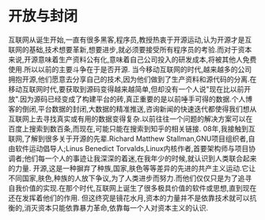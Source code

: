 # 开放与封闭
互联网从诞生开始,一直有很多黑客,程序员,教授热衷于开源运动,认为开源才是互联网的基础,技术想要革新,想要进步,就必须要接受所有程序员的考验.而对于资本来说,开源意味着生产资料公有化,意味着自己公司投入的研发成本,将被其他人免费使用.所以以前的主要斗争在于是否开源.
当今移动互联网的时代,越来越多的公司拥抱开源,他们愿意去分享自己的技术,因为他们做到了生产资料和源代码的分离.在移动互联网时代,要获取到源码变得越来越简单,但却没有一个人说"现在比以前开放".因为源码已经变成了构建平台的砖,真正重要的是以前唾手可得的数据.个人博客的倒闭,平台数据的封闭,大数据的精准推送,咨询新闻的快速迭代都使得我们想从互联网上去寻找真实或有用的数据变得复杂.以前往往一个问题的解决方案可以在百度上搜索到数百条,而现在,可能只能在搜索到知乎的相关链接.
08年,我接触到互联网,了解到很多关于开源的先辈.Richard Matthew Stallman,GNU项目组织者,自由软件运动倡导人;Linus Benedict Torvalds,Linux内核作者,首要架构师与项目协调者;他们每一个人的事迹让我深深的着迷,在我年少的时候,就认识到人类联合起来的力量.
开源,这是一种摒弃了种族,国家,肤色等等差异的先进的共产主义运动.它让不同国家,肤色,种族的人放下争议,为了人类进步而努力.而他们仅仅只是为了追寻自我价值的实现.在那个时代,互联网上诞生了很多极具价值的软件或思想,直到现在还在发挥着他们的作用.
但这终究是镜花水月,资本的力量并不是依靠技术就可以抗衡的,消灭资本只能依靠暴力革命,依靠每一个人对资本主义的认识.